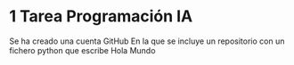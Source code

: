 # 1 Tarea Programación IA
Se ha creado una cuenta GitHub
En la que se incluye un repositorio con un fichero python que escribe Hola Mundo
